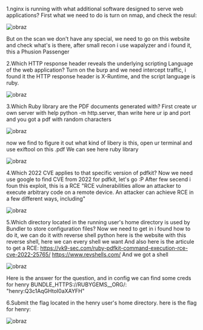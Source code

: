 1.nginx is running with what additional software designed to serve web applications?
First what we need to do is turn on nmap, and check the resul:

![obraz](https://github.com/Anogota/Precious-/assets/143951834/e53cd72a-2db0-46ee-b73e-a5e05fe1ffd2)

But on the scan we don't have any special, we need to go on this website and check what's is there, after small recon i use wapalyzer and i found it, this a Phusion Passenger 

2.Which HTTP response header reveals the underlying scripting Language of the web application?
Turn on the burp and we need intercept traffic, i found it the HTTP response header is X-Runtime, and the script language is ruby.

![obraz](https://github.com/Anogota/Precious-/assets/143951834/1f82406f-ae84-4b96-af8d-c960c1333e5e)

3.Which Ruby library are the PDF documents generated with?
First create ur own server with help python -m http.server, than write here ur ip and port
and you got a pdf with random characters

![obraz](https://github.com/Anogota/Precious-/assets/143951834/87879b44-f256-4fa4-be8a-516f429865a2)
 
now we find to figure it out what kind of libery is this, open ur terminal and use exiftool on this .pdf
We can see here ruby library 

![obraz](https://github.com/Anogota/Precious-/assets/143951834/02001b72-4861-4c9f-b680-e7eed19704ca)

4.Which 2022 CVE applies to that specific version of pdfkit?
Now we need use google to find CVE from 2022 for pdfkit, let's go :P
After few secend i foun this exploit, this is a RCE
"RCE vulnerabilities allow an attacker to execute arbitrary code on a remote device. An attacker can achieve RCE in a few different ways, including"

![obraz](https://github.com/Anogota/Precious-/assets/143951834/0b130a51-73f0-4b42-9765-0ef6b92070d6)

5.Which directory located in the running user's home directory is used by Bundler to store configuration files?
Now we need to get in i found how to do it, we can do it with reverse shell python
here is the website with this reverse shell, here we can every shell we want
And also here is the articule to get a RCE: https://vk9-sec.com/ruby-pdfkit-command-execution-rce-cve-2022-25765/
https://www.revshells.com/
And we got a shell

![obraz](https://github.com/Anogota/Precious-/assets/143951834/38bc61b1-bfb2-4e63-a25b-9d8d1be07b96)

Here is the answer for the question, and in config we can find some creds for henry
BUNDLE_HTTPS://RUBYGEMS__ORG/: "henry:Q3c1AqGHtoI0aXAYFH"

6.Submit the flag located in the henry user's home directory.
here is the flag for henry:

![obraz](https://github.com/Anogota/Precious-/assets/143951834/22e16674-d01a-46f2-bf59-8e961f1ac625)

